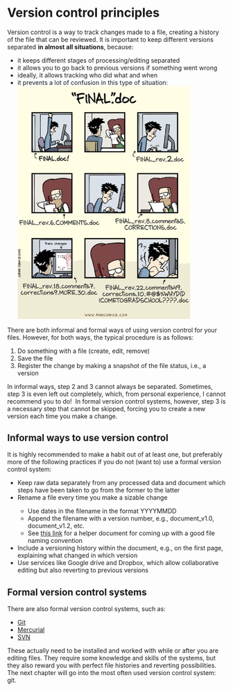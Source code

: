 # Version control principles

Version control is a way to track changes made to a file, creating a history of the file that can be reviewed. It is important to keep different versions separated **in almost all situations**, because:

<ul>
    <li>it keeps different stages of processing/editing separated</li>
    <li>it allows you to go back to previous versions if something went wrong</li>
    <li>ideally, it allows tracking who did what and when</li>
    <li>it prevents a lot of confusion in this type of situation: <br> <img src="../img/final.JPG" style="zoom:67%;" alt="A final document is rarely really final! Source: http://phdcomics.com/comics/archive_print.php?comicid=1531" style="vertical-align:middle"/></li>
</ul>



There are both informal and formal ways of using version control for your files. However, for both ways, the typical procedure is as follows:

1. Do something with a file (create, edit, remove)
2. Save the file
3. Register the change by making a snapshot of the file status, i.e., a version

In informal ways, step 2 and 3 cannot always be separated. Sometimes, step 3 is even left out completely, which, from personal experience, I cannot recommend you to do! ​ In formal version control systems, however, step 3 is a necessary step that cannot be skipped, forcing you to create a new version each time you make a change. 



## Informal ways to use version control

It is highly recommended to make a habit out of at least one, but preferably more of the following practices if you do not (want to) use a formal version control system:

<ul>
    <li>Keep raw data separately from any processed data and document which steps have been taken to go from the former to the latter</li>
    <li>Rename a file every time you make a sizable change</li>
    <ul>
        <li>Use dates in the filename in the format YYYYMMDD</li>
        <li>Append the filename with a version number, e.g., document_v1.0, document_v1.2, etc.</li>
        <li>See <a href=https://authors.library.caltech.edu/103626/>this link</a> for a helper document for coming up with a good file naming convention</li>
    </ul>
    <li>Include a versioning history within the document, e.g., on the first page, explaining what changed in which version</li>
    <li>Use services like Google drive and Dropbox, which allow collaborative editing but also reverting to previous versions</li>
</ul>




## Formal version control systems 

There are also formal version control systems, such as:

- [Git](https://git-scm.com/)
- [Mercurial](https://www.mercurial-scm.org/)
- [SVN](https://subversion.apache.org/)

These actually need to be installed and worked with while or after you are editing files. They require some knowledge and skills of the systems, but they also reward you with perfect file histories and reverting possibilities. The next chapter will go into the most often used version control system: git.